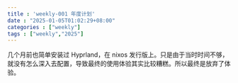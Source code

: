 ```yaml
---
title : 'weekly-001 年度计划'
date : "2025-01-05T01:02:29+08:00"
categories : ["weekly"]
tags : ["weekly","2025"]
---
```


几个月前也简单安装过 Hyprland，在 nixos 发行版上。只是由于当时时间不够，就没有怎么深入去配置，导致最终的使用体验其实比较糟糕。所以最终是放弃了体验。